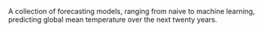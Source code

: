 
A collection of forecasting models, ranging from naive to machine learning, predicting global mean temperature over the next twenty years.
